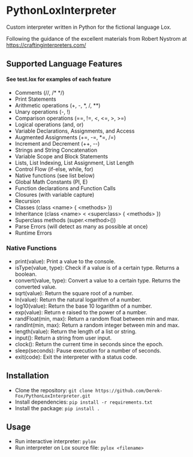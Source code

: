 # PythonLoxInterpreter
Custom interpreter written in Python for the fictional language Lox.

Following the guidance of the excellent materials from Robert Nystrom at https://craftinginterpreters.com/

## Supported Language Features
#### See test.lox for examples of each feature
- Comments (//, /* */)
- Print Statements
- Arithmetic operations (+, -, *, /, **)
- Unary operations (-, !)
- Comparison operations (==, !=, <, <=, >, >=)
- Logical operations (and, or)
- Variable Declarations, Assignments, and Access
- Augmented Assignments (+=, -=, *=, /=)
- Increment and Decrement (++, --)
- Strings and String Concatenation
- Variable Scope and Block Statements
- Lists, List Indexing, List Assignment, List Length
- Control Flow (if-else, while, for)
- Native functions (see list below)
- Global Math Constants (PI, E)
- Function declarations and Function Calls
- Closures (with variable capture)
- Recursion
- Classes (class \<name> { \<methods> })
- Inheritance (class \<name> < \<superclass> { \<methods> })
- Superclass methods (super.\<method>())
- Parse Errors (will detect as many as possible at once)
- Runtime Errors

### Native Functions
- print(value): Print a value to the console.
- isType(value, type): Check if a value is of a certain type. Returns a boolean.
- convert(value, type): Convert a value to a certain type. Returns the converted value.
- sqrt(value): Return the square root of a number.
- ln(value): Return the natural logarithm of a number.
- log10(value): Return the base 10 logarithm of a number.
- exp(value): Return e raised to the power of a number.
- randFloat(min, max): Return a random float between min and max.
- randInt(min, max): Return a random integer between min and max.
- length(value): Return the length of a list or string.
- input(): Return a string from user input.
- clock(): Return the current time in seconds since the epoch.
- sleep(seconds): Pause execution for a number of seconds.
- exit(code): Exit the interpreter with a status code.

## Installation
- Clone the repository: `git clone https://github.com/Derek-Fox/PythonLoxInterpreter.git`
- Install dependencies: `pip install -r requirements.txt`
- Install the package: `pip install .`

## Usage
- Run interactive interpreter: `pylox`
- Run interpreter on Lox source file: `pylox <filename>`
